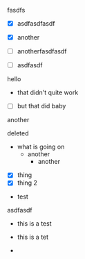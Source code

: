 fasdfs

*   [x] asdfasdfasdf

*   [x] another

*   [ ] anotherfasdfasdf

*   [ ] asdfasdf

hello

*   that didn't quite work
*   [ ] but that did baby

another

deleted

*   what is going on
    *   another
        *   another
*   [x] thing
*   [x] thing 2
*   test



asdfasdf

*   this is a test

*   this is a tet

*
